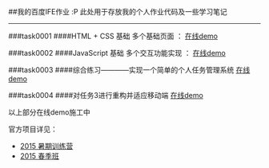 ﻿##我的百度IFE作业 :P
此处用于存放我的个人作业代码及一些学习笔记
<hr/>
###task0001
####HTML + CSS 基础
多个基础页面 ： <a href="#" target="_blank">在线demo</a>

###task0002
####JavaScript 基础
多个交互功能实现 ： <a href="#" target="_blank">在线demo</a>

###task0003
####综合练习————实现一个简单的个人任务管理系统
<a href="#" target="_blank">在线demo</a>

###task0004
####对任务3进行重构并适应移动端
<a href="#" target="_blank">在线demo</a>

以上部分在线demo施工中


官方项目详见：
* [2015 暑期训练营](https://github.com/baidu-ife/ife/tree/master/2015_summer)
* [2015 春季班](https://github.com/baidu-ife/ife/tree/master/2015_spring)
